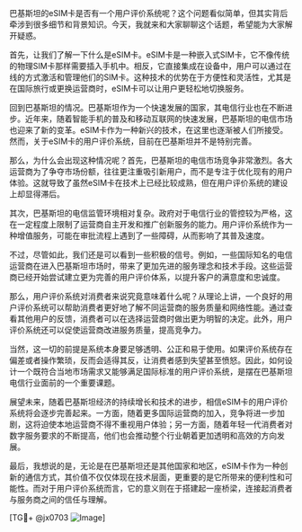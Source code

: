 巴基斯坦的eSIM卡是否有一个用户评价系统呢？这个问题看似简单，但其实背后牵涉到很多细节和背景知识。今天，我就来和大家聊聊这个话题，希望能为大家解开疑惑。

首先，让我们了解一下什么是eSIM卡。eSIM卡是一种嵌入式SIM卡，它不像传统的物理SIM卡那样需要插入手机中。相反，它直接集成在设备中，用户可以通过在线的方式激活和管理他们的SIM卡。这种技术的优势在于方便性和灵活性，尤其是在国际旅行或更换运营商时，eSIM卡可以让用户更轻松地切换服务。

回到巴基斯坦的情况。巴基斯坦作为一个快速发展的国家，其电信行业也在不断进步。近年来，随着智能手机的普及和移动互联网的快速发展，巴基斯坦的电信市场也迎来了新的变革。eSIM卡作为一种新兴的技术，在这里也逐渐被人们所接受。然而，关于eSIM卡的用户评价系统，目前在巴基斯坦并不是特别完善。

那么，为什么会出现这种情况呢？首先，巴基斯坦的电信市场竞争非常激烈。各大运营商为了争夺市场份额，往往更注重吸引新用户，而不是专注于优化现有的用户体验。这就导致了虽然eSIM卡在技术上已经比较成熟，但在用户评价系统的建设上却显得滞后。

其次，巴基斯坦的电信监管环境相对复杂。政府对于电信行业的管控较为严格，这在一定程度上限制了运营商自主开发和推广创新服务的能力。用户评价系统作为一种增值服务，可能在审批流程上遇到了一些障碍，从而影响了其普及速度。

不过，尽管如此，我们还是可以看到一些积极的信号。例如，一些国际知名的电信运营商在进入巴基斯坦市场时，带来了更加先进的服务理念和技术手段。这些运营商已经开始尝试建立更为完善的用户评价体系，以提升客户的满意度和忠诚度。

那么，用户评价系统对消费者来说究竟意味着什么呢？从理论上讲，一个良好的用户评价系统可以帮助消费者更好地了解不同运营商的服务质量和网络性能。通过查看其他用户的反馈，消费者可以在选择运营商时做出更为明智的决定。此外，用户评价系统还可以促使运营商改进服务质量，提高竞争力。

当然，这一切的前提是系统本身要足够透明、公正和易于使用。如果评价系统存在偏差或者操作繁琐，反而会适得其反，让消费者感到失望甚至愤怒。因此，如何设计一个既符合当地市场需求又能够满足国际标准的用户评价系统，是摆在巴基斯坦电信行业面前的一个重要课题。

展望未来，随着巴基斯坦经济的持续增长和技术的进步，相信eSIM卡的用户评价系统将会逐步完善起来。一方面，随着更多国际运营商的加入，竞争将进一步加剧，这将迫使本地运营商不得不重视用户体验；另一方面，随着年轻一代消费者对数字服务要求的不断提高，他们也会推动整个行业朝着更加透明和高效的方向发展。

最后，我想说的是，无论是在巴基斯坦还是其他国家和地区，eSIM卡作为一种创新的通信方式，其价值不仅仅体现在技术层面，更重要的是它所带来的便利性和可能性。而对于用户评价系统而言，它的意义则在于搭建起一座桥梁，连接起消费者与服务商之间的信任与理解。

[TG💪+ @jx0703 ![Image](https://github.com/user-attachments/assets/dbca1d08-cadb-493c-b0ec-ad6f7a83f270)]